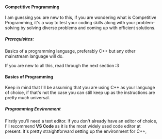 #### Competitive Programming
I am guessing you are new to this, if you are wondering what is Competitive Programming, it's a way to test your coding skills along with your problem-solving by solving diverse problems and coming up with efficient solutions.

##### Prerequisites: 
Basics of a programming language, preferably C++ but any other mainstream language will do.

If you are new to all this, read through the next section :3

#### Basics of Programming
Keep in mind that I'll be assuming that you are using C++ as your language of choice, if that's not the case you can still keep up as the instructions are pretty much universal.

##### Programming Environment
Firstly you'll need a text editor. If you don't already have an editor of choice, I'll recommend **VS Code** as it is the most widely used code editor at present.
It's pretty straightforward setting up the environment for C++, 
